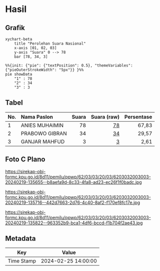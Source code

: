 # Hasil

## Grafik

```mermaid
xychart-beta
    title "Perolehan Suara Nasional"
    x-axis [01, 02, 03]
    y-axis "Suara" 0 --> 78
    bar [78, 34, 3]
```

```mermaid
%%{init: {"pie": {"textPosition": 0.5}, "themeVariables": {"pieOuterStrokeWidth": "5px"}} }%%
pie showData
    "1" : 78
    "2" : 34
    "3" : 3
```

## Tabel

| No. | Nama Paslon    | Suara | Suara (raw) | Persentase |
|:--- |:-------------- | -----:| -----------:| ----------:|
| 1   | ANIES MUHAIMIN | 78    | [78][p-1]   | 67,83      |
| 2   | PRABOWO GIBRAN | 34    | [34][p-2]   | 29,57      |
| 3   | GANJAR MAHFUD  | 3     | [3][p-3]    | 2,61       |


[p-1]: https://github.com/gigit-pemilu/pemilu-2024/blob/main/pilpres/hitung-suara/sub/62-kalimantan-tengah/sub/03-kapuas/sub/03-kapuas-timur/sub/2003-anjir-serapat-barat/sub/003-tps/sub/paslon-1.txt
[p-2]: https://github.com/gigit-pemilu/pemilu-2024/blob/main/pilpres/hitung-suara/sub/62-kalimantan-tengah/sub/03-kapuas/sub/03-kapuas-timur/sub/2003-anjir-serapat-barat/sub/003-tps/sub/paslon-2.txt
[p-3]: https://github.com/gigit-pemilu/pemilu-2024/blob/main/pilpres/hitung-suara/sub/62-kalimantan-tengah/sub/03-kapuas/sub/03-kapuas-timur/sub/2003-anjir-serapat-barat/sub/003-tps/sub/paslon-3.txt

## Foto C Plano

https://sirekap-obj-formc.kpu.go.id/8d11/pemilu/ppwp/62/03/03/20/03/6203032003003-20240219-135655--b8aefa9d-8c33-4fa8-ad23-ec26f1f0badc.jpg

https://sirekap-obj-formc.kpu.go.id/8d11/pemilu/ppwp/62/03/03/20/03/6203032003003-20240219-135716--442d7663-2d76-4c40-8af2-f170ef8fc17e.jpg

https://sirekap-obj-formc.kpu.go.id/8d11/pemilu/ppwp/62/03/03/20/03/6203032003003-20240219-135822--963352b9-bca1-4df6-bccd-f1b704f2ae43.jpg


## Metadata

| Key        | Value               |
| ---------- | ------------------- |
| Time Stamp | 2024-02-25 14:00:00 |



